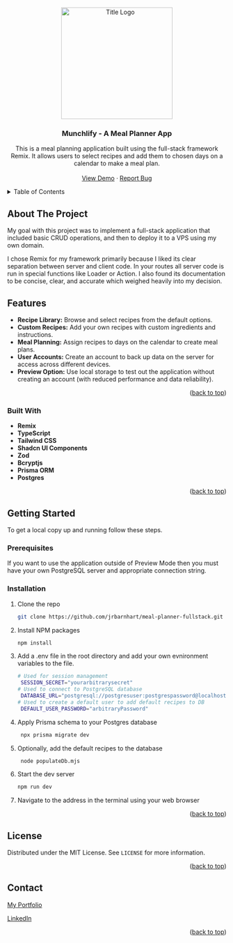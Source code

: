 <!-- Improved compatibility of back to top link: See: https://github.com/othneildrew/Best-README-Template/pull/73 -->
<a name="readme-top"></a>

<!-- PROJECT LOGO -->
<br />
<div align="center">
  <a href="https://github.com/jrbarnhart/game-of-life">
    <img src="public/titleOpt.svg" alt="Title Logo" width="256" height="256">
  </a>

<h3 align="center">Munchlify - A Meal Planner App</h3>

  <p align="center">
    This is a meal planning application built using the full-stack framework Remix. It allows users to select recipes and add them to chosen days on a calendar to make a meal plan.
    <br />
    <br />
    <a href="https://joshuarbarnhart.com/meal-planner">View Demo</a>
    ·
    <a href="https://github.com/jrbarnhart/meal-planner-fullstack/issues/new?labels=bug&template=bug-report---.md">Report Bug</a>
  </p>
</div>



<!-- TABLE OF CONTENTS -->
<details>
  <summary>Table of Contents</summary>
  <ol>
    <li>
      <a href="#about-the-project">About The Project</a>
      <ul>
        <li><a href="#built-with">Built With</a></li>
      </ul>
    </li>
    <li>
      <a href="#getting-started">Getting Started</a>
      <ul>
        <li><a href="#prerequisites">Prerequisites</a></li>
        <li><a href="#installation">Installation</a></li>
      </ul>
    </li>
    <li><a href="#license">License</a></li>
    <li><a href="#contact">Contact</a></li>
  </ol>
</details>



<!-- ABOUT THE PROJECT -->
## About The Project

My goal with this project was to implement a full-stack application that included basic CRUD operations, and then to deploy it to a VPS using my own domain.

I chose Remix for my framework primarily because I liked its clear separation between server and client code. In your routes all server code is run in special functions like Loader or Action. I also found its documentation to be concise, clear, and accurate which weighed heavily into my decision.

## Features

- **Recipe Library:** Browse and select recipes from the default options.
- **Custom Recipes:** Add your own recipes with custom ingredients and instructions.
- **Meal Planning:** Assign recipes to days on the calendar to create meal plans.
- **User Accounts:** Create an account to back up data on the server for access across different devices.
- **Preview Option:** Use local storage to test out the application without creating an account (with reduced performance and data reliability).

<p align="right">(<a href="#readme-top">back to top</a>)</p>



### Built With

- **Remix**
- **TypeScript**
- **Tailwind CSS**
- **Shadcn UI Components**
- **Zod**
- **Bcryptjs**
- **Prisma ORM**
- **Postgres**

<p align="right">(<a href="#readme-top">back to top</a>)</p>



<!-- GETTING STARTED -->
## Getting Started

To get a local copy up and running follow these steps.

### Prerequisites

If you want to use the application outside of Preview Mode then you must have your own PostgreSQL server and appropriate connection string.

### Installation

1. Clone the repo
   ```sh
   git clone https://github.com/jrbarnhart/meal-planner-fullstack.git
   ```
2. Install NPM packages
   ```sh
   npm install
   ```
3. Add a .env file in the root directory and add your own evnironment variables to the file.
   ```sh
   # Used for session management
    SESSION_SECRET="yourarbitrarysecret"
   # Used to connect to PostgreSQL database
    DATABASE_URL="postgresql://postgresuser:postgrespassword@localhost:5432/databasename"
   # Used to create a default user to add default recipes to DB
    DEFAULT_USER_PASSWORD="arbitraryPassword"
   ```
4. Apply Prisma schema to your Postgres database
   ```sh
    npx prisma migrate dev
   ```
5. Optionally, add the default recipes to the database
   ```sh
    node populateDb.mjs
   ```
6. Start the dev server
   ```sh
   npm run dev
   ```
7. Navigate to the address in the terminal using your web browser

<p align="right">(<a href="#readme-top">back to top</a>)</p>

<!-- LICENSE -->
## License

Distributed under the MIT License. See `LICENSE` for more information.

<p align="right">(<a href="#readme-top">back to top</a>)</p>



<!-- CONTACT -->
## Contact

[My Portfolio](https://joshuarbarnhart.com)

[LinkedIn](https://linkedin.com/in/joshuarbarnhart)

<p align="right">(<a href="#readme-top">back to top</a>)</p>

